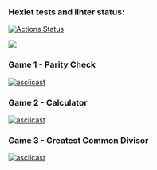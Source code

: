 ### Hexlet tests and linter status:
[![Actions Status](https://github.com/arseniy997/python-project-49/actions/workflows/hexlet-check.yml/badge.svg)](https://github.com/arseniy997/python-project-49/actions)

<a href="https://codeclimate.com/github/arseniy997/python-project-49"><img src="https://api.codeclimate.com/v1/badges/e2d8564876becd663ff9/maintainability" /></a>

### Game 1 - Parity Check

[![asciicast](https://asciinema.org/a/ze8kaHjFi4iZxU6nzFHJSdALr.svg)](https://asciinema.org/a/ze8kaHjFi4iZxU6nzFHJSdALr)

### Game 2 - Calculator

[![asciicast](https://asciinema.org/a/8Ls5c7MmR3av0hTsSyBhMFv4g.svg)](https://asciinema.org/a/8Ls5c7MmR3av0hTsSyBhMFv4g)

### Game 3 - Greatest Common Divisor

[![asciicast](https://asciinema.org/a/HYN5vAjHOg60xWtGPTc53blbC.svg)](https://asciinema.org/a/HYN5vAjHOg60xWtGPTc53blbC)
